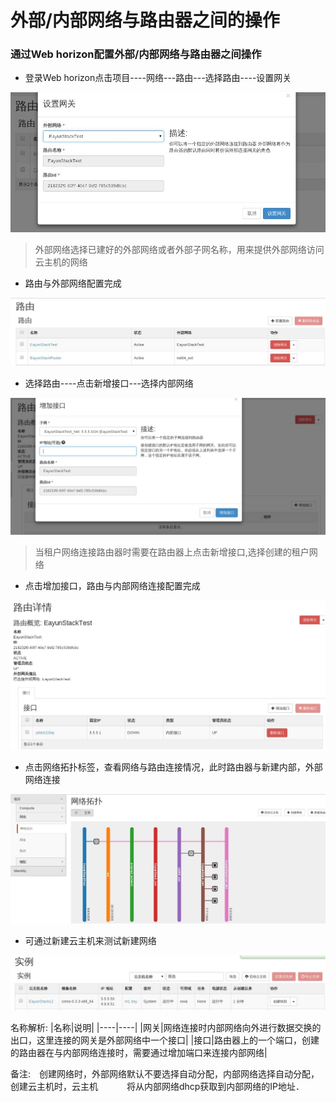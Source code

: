 # 外部/内部网络与路由器之间的操作

### 通过Web horizon配置外部/内部网络与路由器之间操作

* 登录Web horizon点击项目----网络---路由---选择路由----设置网关

![Router_Connect](../Picture/router_connect1.jpg)

> 外部网络选择已建好的外部网络或者外部子网名称，用来提供外部网络访问云主机的网络

* 路由与外部网络配置完成

![Router_Connect](../Picture/router_connect2.jpg)

* 选择路由----点击新增接口---选择内部网络

![Router_Connect](../Picture/router_connect3.jpg)

> 当租户网络连接路由器时需要在路由器上点击新增接口,选择创建的租户网络

* 点击增加接口，路由与内部网络连接配置完成

![Router_Connect](../Picture/router_connect4.jpg)

* 点击网络拓扑标签，查看网络与路由连接情况，此时路由器与新建内部，外部网络连接

![Router_Connect](../Picture/router_connect5.jpg)

* 可通过新建云主机来测试新建网络

![Router_Connect](../Picture/router_connect6.jpg)


名称解析:
|名称|说明|
|----|----|
|网关|网络连接时内部网络向外进行数据交换的出口，这里连接的网关是外部网络中一个接口|
|接口|路由器上的一个端口，创建的路由器在与内部网络连接时，需要通过增加端口来连接内部网络|

备注:　创建网络时，外部网络默认不要选择自动分配，内部网络选择自动分配，创建云主机时，云主机
　　　将从内部网络dhcp获取到内部网络的IP地址．
